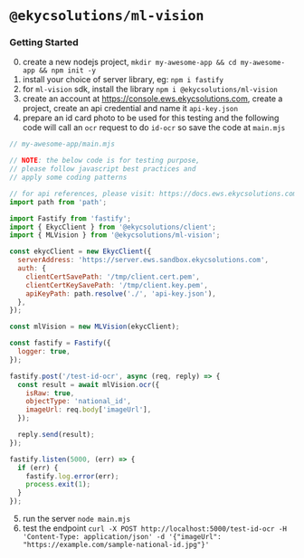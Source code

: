 # `@ekycsolutions/ml-vision`

### Getting Started
0. create a new nodejs project, `mkdir my-awesome-app && cd my-awesome-app && npm init -y`
1. install your choice of server library, eg: `npm i fastify`
2. for `ml-vision` sdk, install the library `npm i @ekycsolutions/ml-vision`
3. create an account at https://console.ews.ekycsolutions.com, create a project, create an api credential and name it `api-key.json`
4. prepare an id card photo to be used for this testing and the following code will call an `ocr` request to do `id-ocr` so save the code at `main.mjs`
```javascript
// my-awesome-app/main.mjs

// NOTE: the below code is for testing purpose,
// please follow javascript best practices and
// apply some coding patterns

// for api references, please visit: https://docs.ews.ekycsolutions.com
import path from 'path';

import Fastify from 'fastify';
import { EkycClient } from '@ekycsolutions/client';
import { MLVision } from '@ekycsolutions/ml-vision';

const ekycClient = new EkycClient({
  serverAddress: 'https://server.ews.sandbox.ekycsolutions.com',
  auth: {
    clientCertSavePath: '/tmp/client.cert.pem',
    clientCertKeySavePath: '/tmp/client.key.pem',
    apiKeyPath: path.resolve('./', 'api-key.json'),
  },
});

const mlVision = new MLVision(ekycClient);

const fastify = Fastify({
  logger: true,
});

fastify.post('/test-id-ocr', async (req, reply) => {
  const result = await mlVision.ocr({
    isRaw: true,
    objectType: 'national_id',
    imageUrl: req.body['imageUrl'],
  });

  reply.send(result);
});

fastify.listen(5000, (err) => {
  if (err) {
    fastify.log.error(err);
    process.exit(1);
  }
});
```
5. run the server `node main.mjs`
6. test the endpoint `curl -X POST http://localhost:5000/test-id-ocr -H 'Content-Type: application/json' -d '{"imageUrl": "https://example.com/sample-national-id.jpg"}'`
